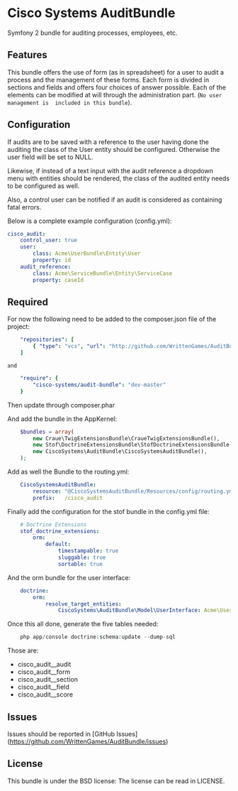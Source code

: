 Cisco Systems AuditBundle
=========================

Symfony 2 bundle for auditing processes, employees, etc.

## Features

This bundle offers the use of form (as in spreadsheet) for a user to audit a 
process and the management of these forms. Each form is divided in sections and
fields and offers four choices of answer possible. Each of the elements can be
modified at will through the administration part. (`No user management is 
included in this bundle`).

## Configuration

If audits are to be saved with a reference to the user having done the auditing
the class of the User entity should be configured. Otherwise the user field will
be set to NULL.

Likewise, if instead of a text input with the audit reference a dropdown menu
with entities should be rendered, the class of the audited entity needs to be
configured as well.

Also, a control user can be notified if an audit is considered as containing
fatal errors.

Below is a complete example configuration (config.yml):

```yaml
cisco_audit:
    control_user: true
    user:
        class: Acme\UserBundle\Entity\User
        property: id
    audit_reference:
        class: Acme\ServiceBundle\Entity\ServiceCase
        property: caseId
```

## Required

For now the following need to be added to the composer.json file of the project:

```yaml   
    "repositories": [
        { "type": "vcs", "url": "http://github.com/WrittenGames/AuditBundle" }
    ]
```
    and

```yaml   
    "require": {
        "cisco-systems/audit-bundle": "dev-master"
    }
```
Then update through composer.phar

And add the bundle in the AppKernel:

```php
    $bundles = array(
        new Craue\TwigExtensionsBundle\CraueTwigExtensionsBundle(),
        new Stof\DoctrineExtensionsBundle\StofDoctrineExtensionsBundle(),
        new CiscoSystems\AuditBundle\CiscoSystemsAuditBundle(),
    );
```

Add as well the Bundle to the routing.yml:

```yaml    
    CiscoSystemsAuditBundle:
        resource: "@CiscoSystemsAuditBundle/Resources/config/routing.yml"
        prefix:   /cisco_audit
```

Finally add the configuration for the stof bundle in the config.yml file:

```yaml
    # Doctrine Extensions
    stof_doctrine_extensions:
        orm:
            default:
                timestampable: true
                sluggable: true
                sortable: true
```

And the orm bundle for the user interface:

```yaml
    doctrine:
        orm:
            resolve_target_entities: 
                CiscoSystems\AuditBundle\Model\UserInterface: Acme\UserBundle\Entity\User
```

Once this all done, generate the five tables needed:

```php
    php app/console doctrine:schema:update --dump-sql
```

Those are:

* cisco_audit__audit
* cisco_audit__form
* cisco_audit__section
* cisco_audit__field
* cisco_audit__score

## Issues

Issues should be reported in [GitHub Issues] (https://github.com/WrittenGames/AuditBundle/issues)

## License

This bundle is under the BSD license: The license can be read in LICENSE.